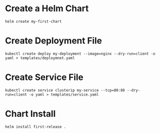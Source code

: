 # Create a Helm Chart

```
helm create my-first-chart
```

# Create Deployment File

```
kubectl create deploy my-deployment --image=nginx --dry-run=client -o yaml > templates/deploymnet.yaml
```

# Create Service File

```
kubectl create service clusterip my-service --tcp=80:80 --dry-run=client -o yaml > templates/service.yaml

```

# Chart Install

```
helm install first-release .
```